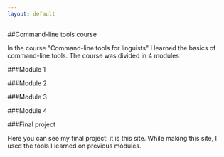 ```yaml
---
layout: default
---
```


##Command-line tools course

In the course "Command-line tools for linguists" I learned the basics of 
command-line tools. The course was divided in 4 modules

###Module 1

###Module 2

###Module 3

###Module 4

###Final project

Here you can see my final project: it is this site. While making this site, 
I used the tools I learned on previous modules.

